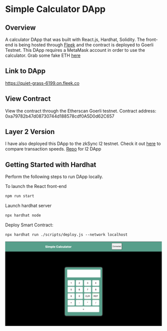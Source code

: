# Simple Calculator DApp

## Overview

A calculator DApp that was built with React.js, Hardhat, Solidity. The front-end is being hosted through [Fleek](https://fleek.co/) and the contract is deployed to Goerli Testnet. This DApp requires a MetaMask account in order to use the calculator. Grab some fake ETH [here](https://goerlifaucet.com/)

## Link to DApp

https://quiet-grass-6199.on.fleek.co

## View Contract

View the contract through the Etherscan Goerli testnet.
Contract address: 0xa79782b47d08730744d188578cdf0A5D0d62C657

## Layer 2 Version

I have also deployed this DApp to the zkSync l2 testnet. Check it out [here](https://cool-math-7566.on.fleek.co/) to compare transaction speeds. [Repo](https://github.com/justbytes/simple-calculator-v2) for l2 DApp

## Getting Started with Hardhat

Perform the following steps to run DApp locally.

To launch the React front-end

```md
npm run start
```

Launch hardhat server

```md
npx hardhat node
```

Deploy Smart Contract:

```md
npx hardhat run ./scripts/deploy.js --network localhost
```

![projectPicture](./assets/images/calcDapp.png)
